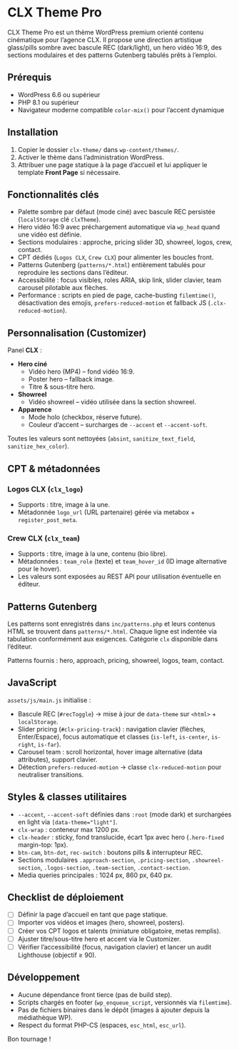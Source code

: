 # CLX Theme Pro

CLX Theme Pro est un thème WordPress premium orienté contenu cinématique pour l’agence CLX. Il propose une direction artistique glass/pills sombre avec bascule REC (dark/light), un hero vidéo 16:9, des sections modulaires et des patterns Gutenberg tabulés prêts à l’emploi.

## Prérequis

- WordPress 6.6 ou supérieur
- PHP 8.1 ou supérieur
- Navigateur moderne compatible `color-mix()` pour l’accent dynamique

## Installation

1. Copier le dossier `clx-theme/` dans `wp-content/themes/`.
2. Activer le thème dans l’administration WordPress.
3. Attribuer une page statique à la page d’accueil et lui appliquer le template **Front Page** si nécessaire.

## Fonctionnalités clés

- Palette sombre par défaut (mode ciné) avec bascule REC persistée (`localStorage` clé `clxTheme`).
- Hero vidéo 16:9 avec préchargement automatique via `wp_head` quand une vidéo est définie.
- Sections modulaires : approche, pricing slider 3D, showreel, logos, crew, contact.
- CPT dédiés (`Logos CLX`, `Crew CLX`) pour alimenter les boucles front.
- Patterns Gutenberg (`patterns/*.html`) entièrement tabulés pour reproduire les sections dans l’éditeur.
- Accessibilité : focus visibles, roles ARIA, skip link, slider clavier, team carousel pilotable aux flèches.
- Performance : scripts en pied de page, cache-busting `filemtime()`, désactivation des emojis, `prefers-reduced-motion` et fallback JS (`.clx-reduced-motion`).

## Personnalisation (Customizer)

Panel **CLX** :

- **Hero ciné**
  - Vidéo hero (MP4) – fond vidéo 16:9.
  - Poster hero – fallback image.
  - Titre & sous-titre hero.
- **Showreel**
  - Vidéo showreel – vidéo utilisée dans la section showreel.
- **Apparence**
  - Mode holo (checkbox, réserve future).
  - Couleur d’accent – surcharges de `--accent` et `--accent-soft`.

Toutes les valeurs sont nettoyées (`absint`, `sanitize_text_field`, `sanitize_hex_color`).

## CPT & métadonnées

### Logos CLX (`clx_logo`)
- Supports : titre, image à la une.
- Métadonnée `logo_url` (URL partenaire) gérée via metabox + `register_post_meta`.

### Crew CLX (`clx_team`)
- Supports : titre, image à la une, contenu (bio libre).
- Métadonnées : `team_role` (texte) et `team_hover_id` (ID image alternative pour le hover).
- Les valeurs sont exposées au REST API pour utilisation éventuelle en éditeur.

## Patterns Gutenberg

Les patterns sont enregistrés dans `inc/patterns.php` et leurs contenus HTML se trouvent dans `patterns/*.html`. Chaque ligne est indentée via tabulation conformément aux exigences. Catégorie `clx` disponible dans l’éditeur.

Patterns fournis : hero, approach, pricing, showreel, logos, team, contact.

## JavaScript

`assets/js/main.js` initialise :
- Bascule REC (`#recToggle`) → mise à jour de `data-theme` sur `<html>` + `localStorage`.
- Slider pricing (`#clx-pricing-track`) : navigation clavier (flèches, Enter/Espace), focus automatique et classes (`is-left`, `is-center`, `is-right`, `is-far`).
- Carousel team : scroll horizontal, hover image alternative (data attributes), support clavier.
- Détection `prefers-reduced-motion` → classe `clx-reduced-motion` pour neutraliser transitions.

## Styles & classes utilitaires

- `--accent`, `--accent-soft` définies dans `:root` (mode dark) et surchargées en light via `[data-theme="light"]`.
- `clx-wrap` : conteneur max 1200 px.
- `clx-header` : sticky, fond translucide, écart 1px avec hero (`.hero-fixed` margin-top: 1px).
- `btn-cam`, `btn-dot`, `rec-switch` : boutons pills & interrupteur REC.
- Sections modulaires `.approach-section`, `.pricing-section`, `.showreel-section`, `.logos-section`, `.team-section`, `.contact-section`.
- Media queries principales : 1024 px, 860 px, 640 px.

## Checklist de déploiement

- [ ] Définir la page d’accueil en tant que page statique.
- [ ] Importer vos vidéos et images (hero, showreel, posters).
- [ ] Créer vos CPT logos et talents (miniature obligatoire, metas remplis).
- [ ] Ajuster titre/sous-titre hero et accent via le Customizer.
- [ ] Vérifier l’accessibilité (focus, navigation clavier) et lancer un audit Lighthouse (objectif ≥ 90).

## Développement

- Aucune dépendance front tierce (pas de build step).
- Scripts chargés en footer (`wp_enqueue_script`, versionnés via `filemtime`).
- Pas de fichiers binaires dans le dépôt (images à ajouter depuis la médiathèque WP).
- Respect du format PHP-CS (espaces, `esc_html`, `esc_url`).

Bon tournage !
